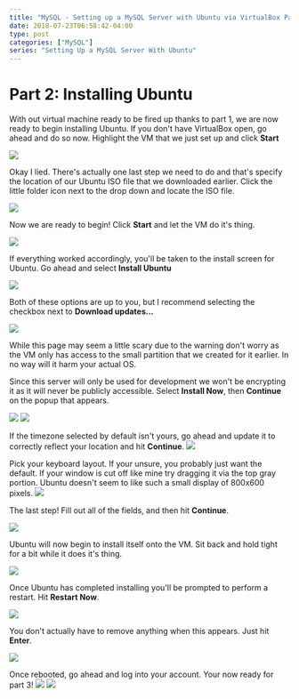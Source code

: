 ```yaml
---
title: "MySQL - Setting up a MySQL Server with Ubuntu via VirtualBox Part 2"
date: 2018-07-23T06:58:42-04:00
type: post
categories: ["MySQL"]
series: "Setting Up a MySQL Server With Ubuntu"
---
```


# Part 2: Installing Ubuntu

With out virtual machine ready to be fired up thanks to part 1, we are now ready to begin
installing Ubuntu. If you don't have VirtualBox open, go ahead and do so now. Highlight
the VM that we just set up and click **Start**

![](images/1.png)

Okay I lied. There's actually one last step we need to do and that's specify the location
of our Ubuntu ISO file that we downloaded earlier. Click the little folder icon next to
the drop down and locate the ISO file.

![](images/2.png)

Now we are ready to begin! Click **Start** and let the VM do it's thing.

![](images/3.png)

If everything worked accordingly, you'll be taken to the install screen for Ubuntu.
Go ahead and select **Install Ubuntu**

![](images/4.png)

Both of these options are up to you, but I recommend selecting the checkbox next
to **Download updates...**

![](images/5.png)

While this page may seem a little scary due to the warning don't worry as the VM only
has access to the small partition that we created for it earlier. In no way will it harm your actual OS.

Since this server will only be used for development we won't be encrypting it as it
will never be publicly accessible. Select **Install Now**, then **Continue** on the popup that appears.

![](images/6.png)
![](images/7.png)

If the timezone selected by default isn't yours, go ahead and update it to correctly
reflect your location and hit **Continue**.
![](images/8.png)

Pick your keyboard layout. If your unsure, you probably just want the default. If your window is
cut off like mine try dragging it via the top gray portion. Ubuntu doesn't seem to like
such a small display of 800x600 pixels.
![](images/9.png)

The last step! Fill out all of the fields, and then hit **Continue**.

![](images/10.png)

Ubuntu will now begin to install itself onto the VM. Sit back and hold tight for a bit while it does
it's thing.

![](images/11.png)

Once Ubuntu has completed installing you'll be prompted to perform a restart. Hit **Restart Now**.

![](images/12.png)

You don't actually have to remove anything when this appears. Just hit **Enter**.

![](images/13.png)

Once rebooted, go ahead and log into your account. Your now ready for part 3!
![](images/14.png)
![](images/15.png)
